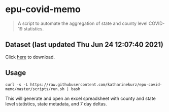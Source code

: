 # epu-covid-memo

> A script to automate the aggregation of state and county level COVID-19 statistics.

<!-- tmpl start -->

## Dataset (last updated Thu Jun 24 12:07:40 2021)

Click [here](https://covid-artifacts.s3.amazonaws.com/records/2021-6-24-12740-covid_artifact.xls) to download.

<!-- tmpl end -->

## Usage

```
curl -s -L https://raw.githubusercontent.com/katharinekurz/epu-covid-memo/master/scripts/run.sh | bash
```

This will generate and open an excel spreadsheet with county and state level statistics, state metadata, and 7 day deltas.
